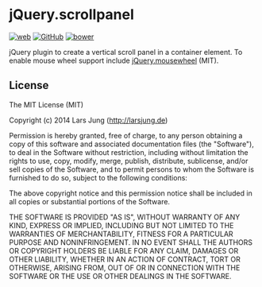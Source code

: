 # jQuery.scrollpanel

[![web][web-img]][web] [![GitHub][github-img]][github] [![bower][bower-img]][github]

jQuery plugin to create a vertical scroll panel in a container element.
To enable mouse wheel support include [jQuery.mousewheel][mousewheel] (MIT).


## License
The MIT License (MIT)

Copyright (c) 2014 Lars Jung (http://larsjung.de)

Permission is hereby granted, free of charge, to any person obtaining a copy
of this software and associated documentation files (the "Software"), to deal
in the Software without restriction, including without limitation the rights
to use, copy, modify, merge, publish, distribute, sublicense, and/or sell
copies of the Software, and to permit persons to whom the Software is
furnished to do so, subject to the following conditions:

The above copyright notice and this permission notice shall be included in
all copies or substantial portions of the Software.

THE SOFTWARE IS PROVIDED "AS IS", WITHOUT WARRANTY OF ANY KIND, EXPRESS OR
IMPLIED, INCLUDING BUT NOT LIMITED TO THE WARRANTIES OF MERCHANTABILITY,
FITNESS FOR A PARTICULAR PURPOSE AND NONINFRINGEMENT. IN NO EVENT SHALL THE
AUTHORS OR COPYRIGHT HOLDERS BE LIABLE FOR ANY CLAIM, DAMAGES OR OTHER
LIABILITY, WHETHER IN AN ACTION OF CONTRACT, TORT OR OTHERWISE, ARISING FROM,
OUT OF OR IN CONNECTION WITH THE SOFTWARE OR THE USE OR OTHER DEALINGS IN
THE SOFTWARE.


[web]: http://larsjung.de/scrollpanel/
[github]: https://github.com/lrsjng/jquery-scrollpanel

[web-img]: http://img.shields.io/badge/web-larsjung.de/scrollpanel-a0a060.svg?style=flat
[github-img]: http://img.shields.io/badge/GitHub-lrsjng/jquery--scrollpanel-a0a060.svg?style=flat
[bower-img]: http://img.shields.io/badge/bower-jquery--scrollpanel-a0a060.svg?style=flat

[mousewheel]: https://github.com/brandonaaron/jquery-mousewheel

